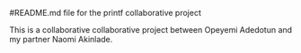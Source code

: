 #README.md file for the printf collaborative project

This is a collaborative collaborative project between Opeyemi Adedotun and my partner Naomi Akinlade.
